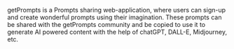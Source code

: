 getPrompts is a Prompts sharing web-application, where users can sign-up and create wonderful prompts using their imagination. These prompts can be shared with the getPrompts community and be copied to use it to generate AI powered content with the help of chatGPT, DALL-E, Midjourney, etc.
